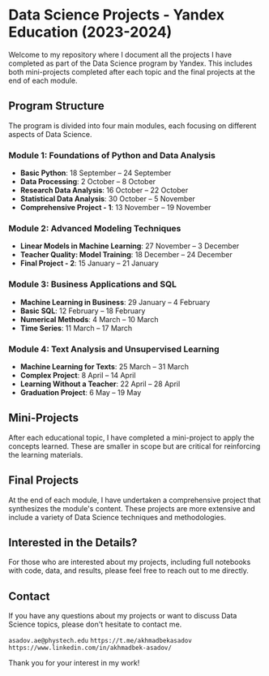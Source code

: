 # Data Science Projects - Yandex Education (2023-2024)

Welcome to my repository where I document all the projects I have completed as part of the Data Science program by Yandex. This includes both mini-projects completed after each topic and the final projects at the end of each module.

## Program Structure

The program is divided into four main modules, each focusing on different aspects of Data Science.

### Module 1: Foundations of Python and Data Analysis
- **Basic Python**: 18 September – 24 September
- **Data Processing**: 2 October – 8 October
- **Research Data Analysis**: 16 October – 22 October
- **Statistical Data Analysis**: 30 October – 5 November
- **Comprehensive Project - 1**: 13 November – 19 November

### Module 2: Advanced Modeling Techniques
- **Linear Models in Machine Learning**: 27 November – 3 December
- **Teacher Quality: Model Training**: 18 December – 24 December
- **Final Project - 2**: 15 January – 21 January

### Module 3: Business Applications and SQL
- **Machine Learning in Business**: 29 January – 4 February
- **Basic SQL**: 12 February – 18 February
- **Numerical Methods**: 4 March – 10 March
- **Time Series**: 11 March – 17 March

### Module 4: Text Analysis and Unsupervised Learning
- **Machine Learning for Texts**: 25 March – 31 March
- **Complex Project**: 8 April – 14 April
- **Learning Without a Teacher**: 22 April – 28 April
- **Graduation Project**: 6 May – 19 May

## Mini-Projects

After each educational topic, I have completed a mini-project to apply the concepts learned. These are smaller in scope but are critical for reinforcing the learning materials.

## Final Projects

At the end of each module, I have undertaken a comprehensive project that synthesizes the module's content. These projects are more extensive and include a variety of Data Science techniques and methodologies.

## Interested in the Details?

For those who are interested about my projects, including full notebooks with code, data, and results, please feel free to reach out to me directly. 

## Contact

If you have any questions about my projects or want to discuss Data Science topics, please don't hesitate to contact me.

`asadov.ae@phystech.edu`
`https://t.me/akhmadbekasadov`
`https://www.linkedin.com/in/akhmadbek-asadov/`

Thank you for your interest in my work!
